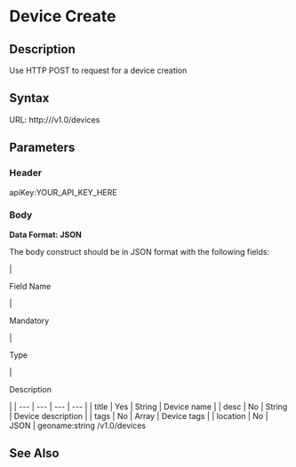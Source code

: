 # Device Create

## Description

Use HTTP POST to request for a device creation

## Syntax

URL: http:///v1.0/devices

## Parameters

### Header

apiKey:YOUR\_API\_KEY\_HERE

### Body

**Data Format: JSON**

The body construct should be in JSON format with the following fields:

|

Field Name

 |

Mandatory

 |

Type

 |

Description

 |
| --- | --- | --- | --- |
| title | Yes | String | Device name |
| desc | No | String | Device description |
| tags | No | Array | Device tags |
| location | No | JSON | geoname:string /v1.0/devices

## See Also



